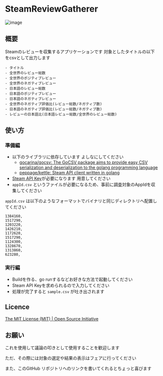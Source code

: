 # SteamReviewGatherer
![image](https://user-images.githubusercontent.com/9584727/122040648-05169a80-ce13-11eb-951d-ae32b2873640.png)


## 概要
Steamのレビューを収集するアプリケーションです
対象としたタイトルの以下をcsvとして出力します
```
- タイトル
- 全世界のレビュー総数
- 全世界のポジティブレビュー
- 全世界のネガティブレビュー
- 日本語のレビュー総数
- 日本語のポジティブレビュー
- 日本語のネガティブレビュー
- 全世界のネガティブ評価比(レビュー総数/ネガティブ数)
- 日本語のネガティブ評価比(レビュー総数/ネガティブ数)
- レビューの日本語比(日本語レビュー総数/全世界のレビュー総数)
```

## 使い方
### 準備編
- 以下のライブラリに依存しています よしなにしてください
    - [gocarina/gocsv: The GoCSV package aims to provide easy CSV serialization and deserialization to the golang programming language](https://github.com/gocarina/gocsv)
    - [peppage/kettle: Steam API client written in golang](https://github.com/peppage/kettle)
- [Steam API Key](https://steamcommunity.com/dev/apikey)が必要になります 用意してください
- `appId.csv` というファイルが必要になるため、事前に調査対象のAppIdを収集してください

`appId.csv` は以下のようなフォーマットでバイナリと同じディレクトリへ配置してください
```appId.csv
1384160,
1517290,
1203220,
1426210,
1172620,
1517290,
1124300,
1328670,
1313860,
623280,
```

### 実行編
- Buildを作る、go runするなどお好きな方法で起動してください
- Steam API Keyを求められるので入力してください
- 処理が完了すると `sample.csv` が吐き出されます

## Licence
[The MIT License (MIT) | Open Source Initiative](https://opensource.org/licenses/mit-license.php)

## お願い
これを使用して議論の叩きとして使用することを歓迎します

ただ、その際には対象の選定や結果の表示はフェアに行ってください

また、このGitHub リポジトリへのリンクを書いてくれるとちょっと喜びます
